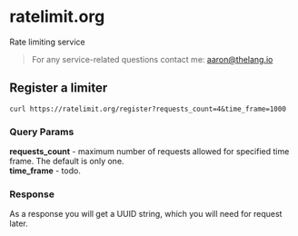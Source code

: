 # ratelimit.org
Rate limiting service
> For any service-related questions contact me: aaron@thelang.io

## Register a limiter

```shell
curl https://ratelimit.org/register?requests_count=4&time_frame=1000
```

### Query Params
**requests_count** - maximum number of requests allowed for specified time
frame. The default is only one. \
**time_frame** - todo.

### Response
As a response you will get a UUID string, which you will need for request
later.
